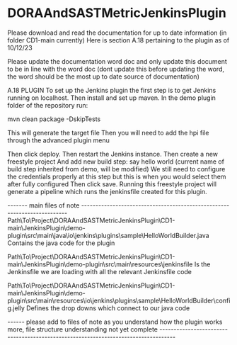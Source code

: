 # DORAAndSASTMetricJenkinsPlugin

Please download and read the documentation for up to date information (in folder CD1-main currently)
Here is section A.18 pertaining to the plugin as of 10/12/23

Please update the documentation word doc and only update this document to be in line with the word doc
(dont update this before updating the word, the word should be the most up to date source of documentation)

A.18 PLUGIN
To set up the Jenkins plugin the first step is to get Jenkins running on localhost.
Then install and set up maven.
In the demo plugin folder of the repository run:

mvn clean package -DskipTests 

This will generate the target file
Then you will need to add the hpi file through the advanced plugin menu 
 
Then click deploy.
Then restart the Jenkins instance.
Then create a new freestyle project
And add new build step: say hello world (current name of build step inherited from demo, will be modified)
We still need to configure the credentials properly at this step but this is when you would select them after fully configured
Then click save.
Running this freestyle project will generate a pipeline which runs the jenkinsfile created for this plugin.

------- main files of note -------------------------------------------------------------------------
Path\To\Project\DORAAndSASTMetricJenkinsPlugin\CD1-main\JenkinsPlugin\demo-plugin\src\main\java\io\jenkins\plugins\sample\HelloWorldBuilder.java
Contains the java code for the plugin

Path\To\Project\DORAAndSASTMetricJenkinsPlugin\CD1-main\JenkinsPlugin\demo-plugin\src\main\resources\jenkinsfile
Is the Jenkinsfile we are loading with all the relevant Jenkinsfile code

Path\To\Project\DORAAndSASTMetricJenkinsPlugin\CD1-main\JenkinsPlugin\demo-plugin\src\main\resources\io\jenkins\plugins\sample\HelloWorldBuilder\config.jelly
Defines the drop downs which connect to our java code


------ please add to files of note as you understand how the plugin works more, file structure understanding not yet complete -----------------------------------------------------------------------------------

